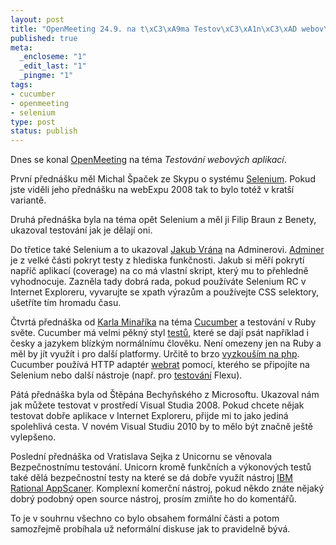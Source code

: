 ```yaml
--- 
layout: post
title: "OpenMeeting 24.9. na t\xC3\xA9ma Testov\xC3\xA1n\xC3\xAD webov\xC3\xBDch aplikac\xC3\xAD"
published: true
meta: 
  _encloseme: "1"
  _edit_last: "1"
  _pingme: "1"
tags: 
- cucumber
- openmeeting
- selenium
type: post
status: publish
---
```

Dnes se konal <a href="http://www.openmeeting.biz">OpenMeeting</a> na téma <em>Testování webových aplikací</em>.

První přednášku měl Michal Špaček ze Skypu o systému <a href="http://seleniumhq.org/">Selenium</a>. Pokud jste viděli jeho přednášku na webExpu 2008 tak to bylo totéž v kratší variantě.

Druhá přednáška byla na téma opět Selenium a měl ji Filip Braun z Benety, ukazoval testování jak je dělají oni. 

Do třetice také Selenium a to ukazoval <a href="http://php.vrana.cz">Jakub Vrána</a> na Adminerovi. <a href="http://www.adminer.org">Adminer</a> je z velké části pokryt testy z hlediska funkčnosti. Jakub si měří pokrytí napříč aplikací (coverage) na co má vlastní skript, který mu to přehledně vyhodnocuje. Zazněla tady dobrá rada, pokud používáte Selenium RC v Internet Exploreru, vyvarujte se xpath výrazům a používejte CSS selektory, ušetříte tím hromadu času.

Čtvrtá přednáška od <a href="http://www.karmi.cz">Karla Minaříka</a> na téma <a href="http://cukes.info">Cucumber</a> a testování v Ruby světe. Cucumber má velmi pěkný styl <a href="http://www.test147.com/">testů</a>, které se dají psát například i česky a jazykem blízkým normálnímu člověku. Není omezeny jen na Ruby a měl by jít využít i pro další platformy. Určitě to brzo <a href="http://wiki.github.com/aslakhellesoy/cucumber/php">vyzkouším na php</a>. Cucumber používá HTTP adaptér <a href="http://wiki.github.com/brynary/webrat">webrat</a> pomocí, kterého se připojíte na Selenium nebo další nástroje (např. pro <a href="http://www.test147.com/testovaci">testování</a> Flexu). 

Pátá přednáška byla od Štěpána Bechyňského z Microsoftu. Ukazoval nám jak můžete testovat v prostředí Visual Studia 2008. Pokud chcete nějak testovat dobře aplikace v Internet Exploreru, přijde mi to jako jediná spolehlivá cesta. V novém Visual Studiu 2010 by to mělo být značně ještě vylepšeno.

Poslední přednáška od Vratislava Sejka z Unicornu se věnovala Bezpečnostnímu testování. Unicorn kromě funkčních a výkonových testů také dělá bezpečnostní testy na které se dá dobře využít nástroj <a href="http://www-01.ibm.com/software/awdtools/appscan/">IBM Rational AppScaner</a>. Komplexní komerční nástroj, pokud někdo znáte nějaký dobrý podobný open source nástroj, prosím zmiňte ho do komentářů.

To je v souhrnu všechno co bylo obsahem formální části a potom samozřejmě probíhala už neformální diskuse jak to pravidelně bývá.





 
